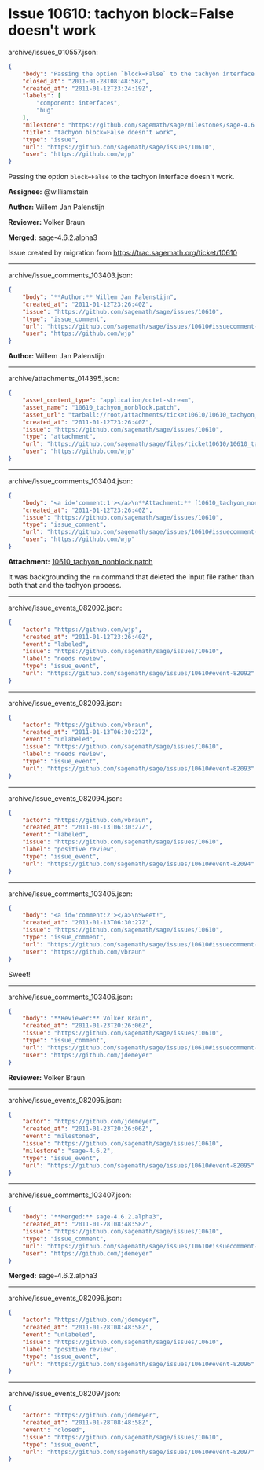 # Issue 10610: tachyon block=False doesn't work

archive/issues_010557.json:
```json
{
    "body": "Passing the option `block=False` to the tachyon interface doesn't work.\n\n**Assignee:** @williamstein\n\n**Author:** Willem Jan Palenstijn\n\n**Reviewer:** Volker Braun\n\n**Merged:** sage-4.6.2.alpha3\n\nIssue created by migration from https://trac.sagemath.org/ticket/10610\n\n",
    "closed_at": "2011-01-28T08:48:58Z",
    "created_at": "2011-01-12T23:24:19Z",
    "labels": [
        "component: interfaces",
        "bug"
    ],
    "milestone": "https://github.com/sagemath/sage/milestones/sage-4.6.2",
    "title": "tachyon block=False doesn't work",
    "type": "issue",
    "url": "https://github.com/sagemath/sage/issues/10610",
    "user": "https://github.com/wjp"
}
```
Passing the option `block=False` to the tachyon interface doesn't work.

**Assignee:** @williamstein

**Author:** Willem Jan Palenstijn

**Reviewer:** Volker Braun

**Merged:** sage-4.6.2.alpha3

Issue created by migration from https://trac.sagemath.org/ticket/10610





---

archive/issue_comments_103403.json:
```json
{
    "body": "**Author:** Willem Jan Palenstijn",
    "created_at": "2011-01-12T23:26:40Z",
    "issue": "https://github.com/sagemath/sage/issues/10610",
    "type": "issue_comment",
    "url": "https://github.com/sagemath/sage/issues/10610#issuecomment-103403",
    "user": "https://github.com/wjp"
}
```

**Author:** Willem Jan Palenstijn



---

archive/attachments_014395.json:
```json
{
    "asset_content_type": "application/octet-stream",
    "asset_name": "10610_tachyon_nonblock.patch",
    "asset_url": "tarball://root/attachments/ticket10610/10610_tachyon_nonblock.patch",
    "created_at": "2011-01-12T23:26:40Z",
    "issue": "https://github.com/sagemath/sage/issues/10610",
    "type": "attachment",
    "url": "https://github.com/sagemath/sage/files/ticket10610/10610_tachyon_nonblock.patch",
    "user": "https://github.com/wjp"
}
```



---

archive/issue_comments_103404.json:
```json
{
    "body": "<a id='comment:1'></a>\n**Attachment:** [10610_tachyon_nonblock.patch](https://github.com/sagemath/sage/files/ticket10610/10610_tachyon_nonblock.patch)\n\nIt was backgrounding the `rm` command that deleted the input file rather than both that and the tachyon process.",
    "created_at": "2011-01-12T23:26:40Z",
    "issue": "https://github.com/sagemath/sage/issues/10610",
    "type": "issue_comment",
    "url": "https://github.com/sagemath/sage/issues/10610#issuecomment-103404",
    "user": "https://github.com/wjp"
}
```

<a id='comment:1'></a>
**Attachment:** [10610_tachyon_nonblock.patch](https://github.com/sagemath/sage/files/ticket10610/10610_tachyon_nonblock.patch)

It was backgrounding the `rm` command that deleted the input file rather than both that and the tachyon process.



---

archive/issue_events_082092.json:
```json
{
    "actor": "https://github.com/wjp",
    "created_at": "2011-01-12T23:26:40Z",
    "event": "labeled",
    "issue": "https://github.com/sagemath/sage/issues/10610",
    "label": "needs review",
    "type": "issue_event",
    "url": "https://github.com/sagemath/sage/issues/10610#event-82092"
}
```



---

archive/issue_events_082093.json:
```json
{
    "actor": "https://github.com/vbraun",
    "created_at": "2011-01-13T06:30:27Z",
    "event": "unlabeled",
    "issue": "https://github.com/sagemath/sage/issues/10610",
    "label": "needs review",
    "type": "issue_event",
    "url": "https://github.com/sagemath/sage/issues/10610#event-82093"
}
```



---

archive/issue_events_082094.json:
```json
{
    "actor": "https://github.com/vbraun",
    "created_at": "2011-01-13T06:30:27Z",
    "event": "labeled",
    "issue": "https://github.com/sagemath/sage/issues/10610",
    "label": "positive review",
    "type": "issue_event",
    "url": "https://github.com/sagemath/sage/issues/10610#event-82094"
}
```



---

archive/issue_comments_103405.json:
```json
{
    "body": "<a id='comment:2'></a>\nSweet!",
    "created_at": "2011-01-13T06:30:27Z",
    "issue": "https://github.com/sagemath/sage/issues/10610",
    "type": "issue_comment",
    "url": "https://github.com/sagemath/sage/issues/10610#issuecomment-103405",
    "user": "https://github.com/vbraun"
}
```

<a id='comment:2'></a>
Sweet!



---

archive/issue_comments_103406.json:
```json
{
    "body": "**Reviewer:** Volker Braun",
    "created_at": "2011-01-23T20:26:06Z",
    "issue": "https://github.com/sagemath/sage/issues/10610",
    "type": "issue_comment",
    "url": "https://github.com/sagemath/sage/issues/10610#issuecomment-103406",
    "user": "https://github.com/jdemeyer"
}
```

**Reviewer:** Volker Braun



---

archive/issue_events_082095.json:
```json
{
    "actor": "https://github.com/jdemeyer",
    "created_at": "2011-01-23T20:26:06Z",
    "event": "milestoned",
    "issue": "https://github.com/sagemath/sage/issues/10610",
    "milestone": "sage-4.6.2",
    "type": "issue_event",
    "url": "https://github.com/sagemath/sage/issues/10610#event-82095"
}
```



---

archive/issue_comments_103407.json:
```json
{
    "body": "**Merged:** sage-4.6.2.alpha3",
    "created_at": "2011-01-28T08:48:58Z",
    "issue": "https://github.com/sagemath/sage/issues/10610",
    "type": "issue_comment",
    "url": "https://github.com/sagemath/sage/issues/10610#issuecomment-103407",
    "user": "https://github.com/jdemeyer"
}
```

**Merged:** sage-4.6.2.alpha3



---

archive/issue_events_082096.json:
```json
{
    "actor": "https://github.com/jdemeyer",
    "created_at": "2011-01-28T08:48:58Z",
    "event": "unlabeled",
    "issue": "https://github.com/sagemath/sage/issues/10610",
    "label": "positive review",
    "type": "issue_event",
    "url": "https://github.com/sagemath/sage/issues/10610#event-82096"
}
```



---

archive/issue_events_082097.json:
```json
{
    "actor": "https://github.com/jdemeyer",
    "created_at": "2011-01-28T08:48:58Z",
    "event": "closed",
    "issue": "https://github.com/sagemath/sage/issues/10610",
    "type": "issue_event",
    "url": "https://github.com/sagemath/sage/issues/10610#event-82097"
}
```
